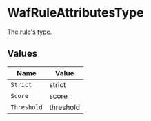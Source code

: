 # WafRuleAttributesType

The rule's [type](https://docs.fastly.com/en/guides/managing-rules-on-the-fastly-waf#understanding-the-types-of-rules).


## Values

| Name        | Value       |
| ----------- | ----------- |
| `Strict`    | strict      |
| `Score`     | score       |
| `Threshold` | threshold   |